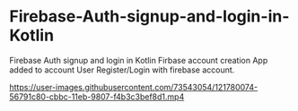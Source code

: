 # Firebase-Auth-signup-and-login-in-Kotlin
Firebase Auth signup and login in Kotlin
Firbase account creation
App added to account
User Register/Login with firebase account.


https://user-images.githubusercontent.com/73543054/121780074-56791c80-cbbc-11eb-9807-f4b3c3bef8d1.mp4



